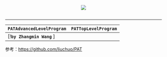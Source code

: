<div align="center">
  <img src="https://www.patest.cn/p/img/slider/robot1.png"><br><br>
</div>

----------

|**`PATAdvancedLevelProgram`**|**`PATTopLevelProgram`**|
|-------------------|-------------------|
|[!**`by Zhangmin Wang`** ]|

参考：https://github.com/liuchuo/PAT
